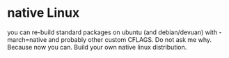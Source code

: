 # native Linux

you can re-build standard packages on ubuntu (and debian/devuan) with -march=native and probably other custom CFLAGS.
Do not ask me why. Because now you can. Build your own native linux distribution.
